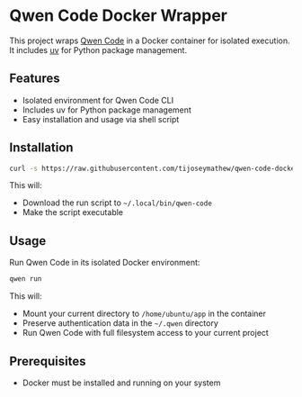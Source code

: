 # Qwen Code Docker Wrapper

This project wraps [Qwen Code](https://github.com/QwenLM/qwen-code) in a Docker container for isolated execution. It includes [uv](https://github.com/astral-sh/uv) for Python package management.

## Features

- Isolated environment for Qwen Code CLI
- Includes uv for Python package management
- Easy installation and usage via shell script

## Installation

```bash
curl -s https://raw.githubusercontent.com/tijoseymathew/qwen-code-docker/main/install.sh | bash
```

This will:
- Download the run script to `~/.local/bin/qwen-code`
- Make the script executable

## Usage

Run Qwen Code in its isolated Docker environment:
```bash
qwen run
```

This will:
- Mount your current directory to `/home/ubuntu/app` in the container
- Preserve authentication data in the `~/.qwen` directory
- Run Qwen Code with full filesystem access to your current project

## Prerequisites

- Docker must be installed and running on your system
